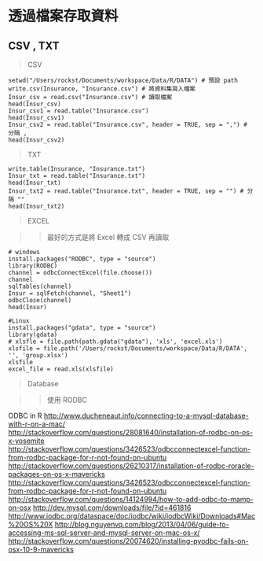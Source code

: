 # 透過檔案存取資料 #

## CSV , TXT ##

> CSV

	setwd("/Users/rockst/Documents/workspace/Data/R/DATA") # 預設 path
	write.csv(Insurance, "Insurance.csv") # 將資料集寫入檔案
	Insur_csv = read.csv("Insurance.csv") # 讀取檔案
	head(Insur_csv)
	Insur_csv1 = read.table("Insurance.csv")
	head(Insur_csv1)
	Insur_csv2 = read.table("Insurance.csv", header = TRUE, sep = ",") # 分隔 ,
	head(Insur_csv2)
	
> TXT

	write.table(Insurance, "Insurance.txt")
	Insur_txt = read.table("Insurance.txt")
	head(Insur_txt)
	Insur_txt2 = read.table("Insurance.txt", header = TRUE, sep = "") # 分隔 ""
	head(Insur_txt2)
	
> EXCEL

>> 最好的方式是將 Excel 轉成 CSV 再讀取

	# windows
	install.packages("RODBC", type = "source")
	library(RODBC)
	channel = odbcConnectExcel(file.choose())
	channel
	sqlTables(channel)
	Insur = sqlFetch(channel, "Sheet1")
	odbcClose(channel)
	head(Insur)
	
	#Linux
	install.packages("gdata", type = "source")
	library(gdata)
	# xlsfle = file.path(path.gdata("gdata"), 'xls', 'excel.xls')
	xlsfile = file.path('/Users/rockst/Documents/workspace/Data/R/DATA', '', 'group.xlsx')
	xlsfile
	excel_file = read.xls(xlsfile)
	
> Database

>> 使用 RODBC

ODBC in R
http://www.ducheneaut.info/connecting-to-a-mysql-database-with-r-on-a-mac/
http://stackoverflow.com/questions/28081640/installation-of-rodbc-on-os-x-yosemite
http://stackoverflow.com/questions/3426523/odbcconnectexcel-function-from-rodbc-package-for-r-not-found-on-ubuntu
http://stackoverflow.com/questions/26210317/installation-of-rodbc-roracle-packages-on-os-x-mavericks
http://stackoverflow.com/questions/3426523/odbcconnectexcel-function-from-rodbc-package-for-r-not-found-on-ubuntu
http://stackoverflow.com/questions/14124994/how-to-add-odbc-to-mamp-on-osx
http://dev.mysql.com/downloads/file/?id=461816
http://www.iodbc.org/dataspace/doc/iodbc/wiki/iodbcWiki/Downloads#Mac%20OS%20X
http://blog.nguyenvq.com/blog/2013/04/06/guide-to-accessing-ms-sql-server-and-mysql-server-on-mac-os-x/
http://stackoverflow.com/questions/20074620/installing-pyodbc-fails-on-osx-10-9-mavericks


